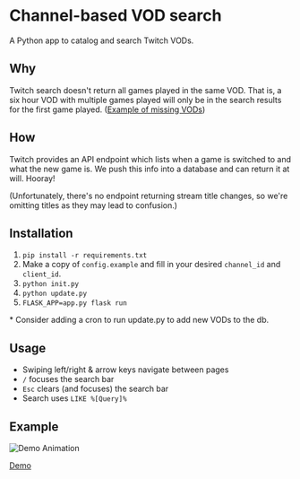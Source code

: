 # Channel-based VOD search

A Python app to catalog and search Twitch VODs.

## Why

Twitch search doesn't return all games played in the same VOD. That is, a six hour VOD with multiple games played will only be in the search results for the first game played. ([Example of missing VODs](https://gfycat.com/CrispGlumCaiman))

## How

Twitch provides an API endpoint which lists when a game is switched to and what the new game is. We push this info into a database and can return it at will. Hooray!

(Unfortunately, there's no endpoint returning stream title changes, so we're omitting titles as they may lead to confusion.)

## Installation

1. `pip install -r requirements.txt`
2. Make a copy of `config.example` and fill in your desired `channel_id` and `client_id`. 
2. `python init.py`
3. `python update.py`
4. `FLASK_APP=app.py flask run`

\* Consider adding a cron to run update.py to add new VODs to the db.

## Usage

* Swiping left/right & arrow keys navigate between pages
* `/` focuses the search bar
* `Esc` clears (and focuses) the search bar
* Search uses `LIKE %[Query]%`

## Example

![Demo Animation](https://thumbs.gfycat.com/GlumElatedDevilfish-size_restricted.gif)

[Demo](https://vods.zx3.org/)
